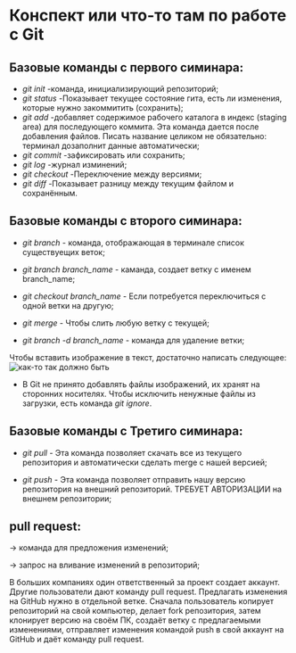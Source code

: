 # Конспект или что-то там  по работе с Git

## Базовые команды с первого симинара:

* *git init* -команда, инициализирующий репозиторий;
* *git status* -Показывает текущее состояние гита, есть ли изменения, которые нужно закоммитить (сохранить);
* *git add* -добавляет содержимое рабочего каталога  в индекс (staging area) для последующего коммита. Эта команда дается после добавления файлов. Писать название целиком не обязательно: терминал дозаполнит данные автоматически;
* *git commit* -зафиксировать или сохранить;
* *git log* -журнал изминений;
* *git checkout* -Переключение между версиями;
* *git diff* -Показывает разницу между текущим файлом и сохранённым.

## Базовые команды с второго симинара:

* *git branch* - команда, отображающая в терминале список существуещих веток;

* *git branch branch_name* - каманда, создает ветку с именем branch_name;

* *git checkout branch_name* - Если потребуется переключиться с одной ветки на другую;

* *git merge* - Чтобы слить любую ветку с текущей;

* *git branch -d branch_name* - команда для удаление ветки;

Чтобы вставить изображение в текст, достаточно написать следующее:
![как-то так должно быть](brah.jpg)
* В Git не принято добавлять файлы изображений, их хранят на сторонних носителях. Чтобы исключить ненужные файлы из загрузки, есть команда *git ignore*.

## Базовые команды с Третиго симинара:

* *git pull* - Эта команда позволяет скачать все из текущего репозитория и автоматически сделать merge с нашей версией;

* *git push* - Эта команда позволяет отправить нашу версию репозитория на внешний репозиторий. ТРЕБУЕТ АВТОРИЗАЦИИ на внешнем репозитории;

## pull request:

&#8594; команда для предложения изменений;

&#8594; запрос на вливание изменений в репозиторий;

В больших компаниях один ответственный за проект создает аккаунт. Другие пользователи дают команду pull request. Предлагать изменения на GitHub нужно в отдельной ветке. Сначала пользователь копирует репозиторий на свой компьютер, делает fork репозитория, затем клонирует версию на своём ПК, создаёт ветку с предлагаемыми изменениями, отправляет изменения командой push в свой аккаунт на GitHub и даёт команду pull request. 
